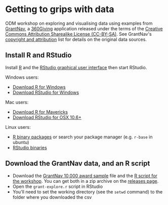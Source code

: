 # Getting to grips with data

ODM workshop on exploring and visualising data using examples from [GrantNav](http://grantnav.threesixtygiving.org/), a [360Giving](http://www.threesixtygiving.org/) application released under the terms of the [Creative Commons Attribution Sharealike License (CC-BY-SA)](https://creativecommons.org/licenses/by-sa/4.0/). See GrantNav's [copyright and attribution](http://grantnav.threesixtygiving.org/datasets/#copyright) list for details on the original data sources.

## Install R and RStudio

Install [R](https://cran.r-project.org/) and the [RStudio graphical user interface](https://www.rstudio.com/products/rstudio/download/) then start RStudio.

Windows users:

- [Download R for Windows](https://cran.r-project.org/bin/windows/base/R-3.3.3-win.exe)
- [Download RStudio for Windows](https://download1.rstudio.org/RStudio-1.0.136.exe)

Mac users:

- [Download R for Mavericks](https://cran.r-project.org/bin/macosx/R-3.3.3.pkg)
- [Download RStudio for OSX 10.6+](https://download1.rstudio.org/RStudio-1.0.136.dmg)

Linux users:

- [R binary packages](https://cran.r-project.org/bin/linux/) or search your package manager (e.g. `r-base` in ubuntu)
- [RStudio binaries](https://www.rstudio.com/products/rstudio/download/)

## Download the GrantNav data, and an R script

- Download the [GrantNav 10,000 award sample](grantnav-10ksample.csv) file and the [R script for the workshop](grant-explore.r). You can get both in a zip archive on the [releases page](https://github.com/Robsteranium/g2gwd/releases).
- Open the `grant-explore.r` script in RStudio
- You'll need to set the working directory (see the `setwd` command) to the folder where you downloaded the csv

